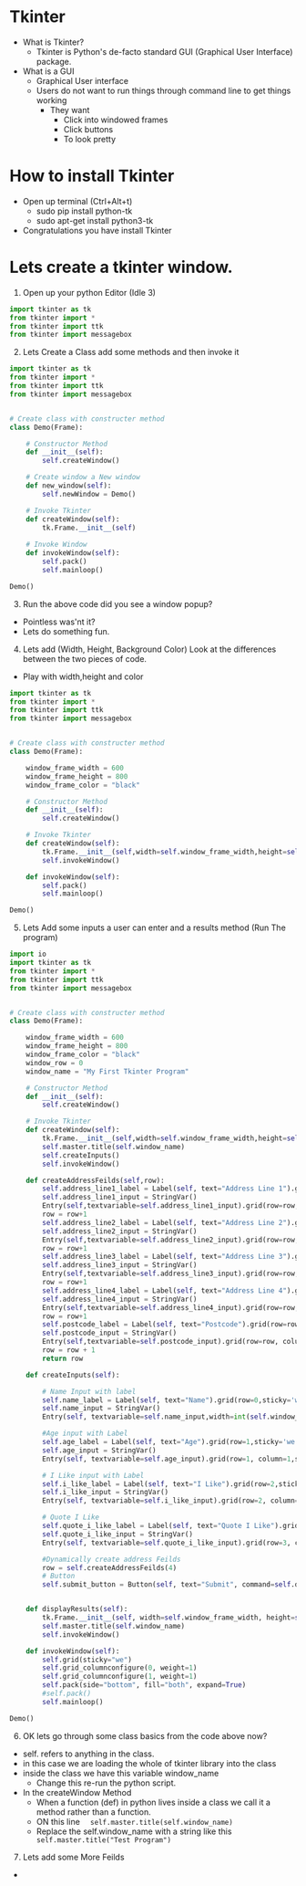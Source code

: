 # Tkinter
- What is Tkinter?
  - Tkinter is Python's de-facto standard GUI (Graphical User Interface) package.
- What is a GUI
  - Graphical User interface
  - Users do not want to run things through command line to get things working 
      - They want
         - Click into windowed frames 
         - Click buttons
         - To look pretty
  
# How to install Tkinter
- Open up terminal (Ctrl+Alt+t)
  - sudo pip install python-tk
  - sudo apt-get install python3-tk
- Congratulations you have install Tkinter

# Lets create a tkinter window.
1. Open up your python Editor (Idle 3) 
```python
import tkinter as tk
from tkinter import *
from tkinter import ttk
from tkinter import messagebox
```
2. Lets Create a Class add some methods and then invoke it
```python
import tkinter as tk
from tkinter import *
from tkinter import ttk
from tkinter import messagebox


# Create class with constructer method
class Demo(Frame):

    # Constructor Method
    def __init__(self):
        self.createWindow()

    # Create window a New window
    def new_window(self):
        self.newWindow = Demo()

    # Invoke Tkinter
    def createWindow(self):
        tk.Frame.__init__(self)
   
    # Invoke Window
    def invokeWindow(self):
        self.pack()
        self.mainloop()

Demo()
```

3. Run the above code did you see a window popup?
  - Pointless was'nt it?
  - Lets do something fun.

4. Lets add (Width, Height, Background Color) Look at the differences between the two pieces of code.
  - Play with width,height and color
```python
import tkinter as tk
from tkinter import *
from tkinter import ttk
from tkinter import messagebox


# Create class with constructer method
class Demo(Frame):

    window_frame_width = 600
    window_frame_height = 800
    window_frame_color = "black"

    # Constructor Method
    def __init__(self):
        self.createWindow()

    # Invoke Tkinter
    def createWindow(self):
        tk.Frame.__init__(self,width=self.window_frame_width,height=self.window_frame_height,background=self.window_frame_color)
        self.invokeWindow()

    def invokeWindow(self):
        self.pack()
        self.mainloop()

Demo()
```
5. Lets Add some inputs a user can enter and a results method (Run The program)
```python
import io
import tkinter as tk
from tkinter import *
from tkinter import ttk
from tkinter import messagebox


# Create class with constructer method
class Demo(Frame):

    window_frame_width = 600
    window_frame_height = 800
    window_frame_color = "black"
    window_row = 0
    window_name = "My First Tkinter Program"

    # Constructor Method
    def __init__(self):
        self.createWindow()

    # Invoke Tkinter
    def createWindow(self):
        tk.Frame.__init__(self,width=self.window_frame_width,height=self.window_frame_height,background=self.window_frame_color)
        self.master.title(self.window_name)
        self.createInputs()
        self.invokeWindow()

    def createAddressFeilds(self,row):
        self.address_line1_label = Label(self, text="Address Line 1").grid(row=row,sticky='we')
        self.address_line1_input = StringVar()
        Entry(self,textvariable=self.address_line1_input).grid(row=row, column=1,sticky='we')
        row = row+1
        self.address_line2_label = Label(self, text="Address Line 2").grid(row=row,sticky='we')
        self.address_line2_input = StringVar()
        Entry(self,textvariable=self.address_line2_input).grid(row=row, column=1,sticky='we')
        row = row+1
        self.address_line3_label = Label(self, text="Address Line 3").grid(row=row,sticky='we')
        self.address_line3_input = StringVar()
        Entry(self,textvariable=self.address_line3_input).grid(row=row, column=1,sticky='we')
        row = row+1
        self.address_line4_label = Label(self, text="Address Line 4").grid(row=row,sticky='we')
        self.address_line4_input = StringVar()
        Entry(self,textvariable=self.address_line4_input).grid(row=row, column=1,sticky='we')
        row = row+1
        self.postcode_label = Label(self, text="Postcode").grid(row=row,sticky='we')
        self.postcode_input = StringVar()
        Entry(self,textvariable=self.postcode_input).grid(row=row, column=1,sticky='we')
        row = row + 1
        return row

    def createInputs(self):

        # Name Input with label
        self.name_label = Label(self, text="Name").grid(row=0,sticky='we')
        self.name_input = StringVar()
        Entry(self, textvariable=self.name_input,width=int(self.window_frame_width*0.10)).grid(row=0, column=1,sticky='we')

        #Age input with Label
        self.age_label = Label(self, text="Age").grid(row=1,sticky='we')
        self.age_input = StringVar()
        Entry(self, textvariable=self.age_input).grid(row=1, column=1,sticky='we')

        # I Like input with Label
        self.i_like_label = Label(self, text="I Like").grid(row=2,sticky='we')
        self.i_like_input = StringVar()
        Entry(self, textvariable=self.i_like_input).grid(row=2, column=1,sticky='we')

        # Quote I Like
        self.quote_i_like_label = Label(self, text="Quote I Like").grid(row=3,sticky='we')
        self.quote_i_like_input = StringVar()
        Entry(self, textvariable=self.quote_i_like_input).grid(row=3, column=1,sticky='we')

        #Dynamically create address Feilds
        row = self.createAddressFeilds(4)
        # Button
        self.submit_button = Button(self, text="Submit", command=self.displayResults).grid(row=row,column=0,columnspan=2,sticky='we')


    def displayResults(self):
        tk.Frame.__init__(self, width=self.window_frame_width, height=self.window_frame_height,background=self.window_frame_color)
        self.master.title(self.window_name)
        self.invokeWindow()

    def invokeWindow(self):
        self.grid(sticky="we")
        self.grid_columnconfigure(0, weight=1)
        self.grid_columnconfigure(1, weight=1)
        self.pack(side="bottom", fill="both", expand=True)
        #self.pack()
        self.mainloop()

Demo()
```

6. OK lets go through some class basics from the code above now?
  - self. refers to anything in the class.
  - in this case we are loading the whole of tkinter library into the class
  - inside the class we have this variable window_name 
    - Change this re-run the python script.
  - In the createWindow Method
    - When a function (def) in python lives inside a class we call it a method rather than a function.
    - ON this line ``` 
    self.master.title(self.window_name)```
    - Replace the self.window_name with a string like this ``` 
    self.master.title("Test Program")```
    
7. Lets add some More Feilds
  - 


  

